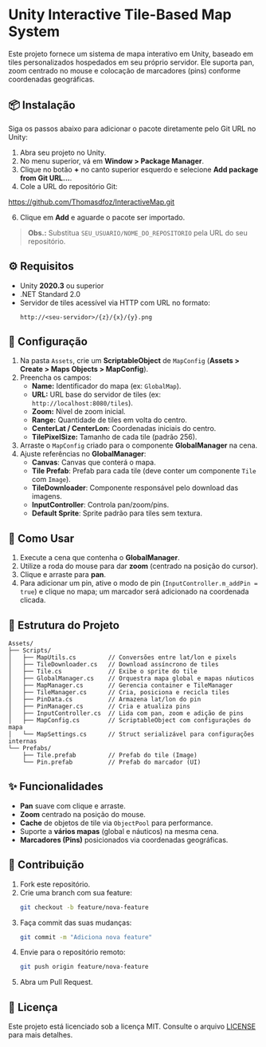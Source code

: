 # Unity Interactive Tile-Based Map System

Este projeto fornece um sistema de mapa interativo em Unity, baseado em tiles personalizados hospedados em seu próprio servidor. Ele suporta pan, zoom centrado no mouse e colocação de marcadores (pins) conforme coordenadas geográficas.

## 📦 Instalação

Siga os passos abaixo para adicionar o pacote diretamente pelo Git URL no Unity:

1. Abra seu projeto no Unity.  
2. No menu superior, vá em **Window > Package Manager**.  
3. Clique no botão **+** no canto superior esquerdo e selecione **Add package from Git URL...**.  
4. Cole a URL do repositório Git:
   
  https://github.com/Thomasdfoz/InteractiveMap.git
   
6. Clique em **Add** e aguarde o pacote ser importado.

> **Obs.:** Substitua `SEU_USUARIO/NOME_DO_REPOSITORIO` pela URL do seu repositório.

## ⚙️ Requisitos

- Unity **2020.3** ou superior  
- .NET Standard 2.0  
- Servidor de tiles acessível via HTTP com URL no formato:
  ```text
  http://<seu-servidor>/{z}/{x}/{y}.png
  ```

## 🔧 Configuração

1. Na pasta `Assets`, crie um **ScriptableObject** de `MapConfig` (**Assets > Create > Maps Objects > MapConfig**).  
2. Preencha os campos:
   - **Name:** Identificador do mapa (ex: `GlobalMap`).  
   - **URL:** URL base do servidor de tiles (ex: `http://localhost:8080/tiles`).  
   - **Zoom:** Nível de zoom inicial.  
   - **Range:** Quantidade de tiles em volta do centro.  
   - **CenterLat / CenterLon:** Coordenadas iniciais do centro.  
   - **TilePixelSize:** Tamanho de cada tile (padrão 256).  
3. Arraste o `MapConfig` criado para o componente **GlobalManager** na cena.  
4. Ajuste referências no **GlobalManager**:
   - **Canvas**: Canvas que conterá o mapa.  
   - **Tile Prefab**: Prefab para cada tile (deve conter um componente `Tile` com `Image`).  
   - **TileDownloader**: Componente responsável pelo download das imagens.  
   - **InputController**: Controla pan/zoom/pins.  
   - **Default Sprite**: Sprite padrão para tiles sem textura.  

## 🚀 Como Usar

1. Execute a cena que contenha o **GlobalManager**.  
2. Utilize a roda do mouse para dar **zoom** (centrado na posição do cursor).  
3. Clique e arraste para **pan**.  
4. Para adicionar um pin, ative o modo de pin (`InputController.m_addPin = true`) e clique no mapa; um marcador será adicionado na coordenada clicada.  

## 📂 Estrutura do Projeto

```
Assets/
├── Scripts/
│   ├── MapUtils.cs         // Conversões entre lat/lon e pixels
│   ├── TileDownloader.cs   // Download assíncrono de tiles
│   ├── Tile.cs             // Exibe o sprite do tile
│   ├── GlobalManager.cs    // Orquestra mapa global e mapas náuticos
│   ├── MapManager.cs       // Gerencia container e TileManager
│   ├── TileManager.cs      // Cria, posiciona e recicla tiles
│   ├── PinData.cs          // Armazena lat/lon do pin
│   ├── PinManager.cs       // Cria e atualiza pins
│   ├── InputController.cs  // Lida com pan, zoom e adição de pins
│   ├── MapConfig.cs        // ScriptableObject com configurações do mapa
│   └── MapSettings.cs      // Struct serializável para configurações internas
└── Prefabs/
    ├── Tile.prefab         // Prefab do tile (Image)
    └── Pin.prefab          // Prefab do marcador (UI)
```

## ✨ Funcionalidades

- **Pan** suave com clique e arraste.  
- **Zoom** centrado na posição do mouse.  
- **Cache** de objetos de tile via `ObjectPool` para performance.  
- Suporte a **vários mapas** (global e náuticos) na mesma cena.  
- **Marcadores (Pins)** posicionados via coordenadas geográficas.  

## 🤝 Contribuição

1. Fork este repositório.  
2. Crie uma branch com sua feature:  
   ```bash
   git checkout -b feature/nova-feature
   ```  
3. Faça commit das suas mudanças:  
   ```bash
   git commit -m "Adiciona nova feature"
   ```  
4. Envie para o repositório remoto:  
   ```bash
   git push origin feature/nova-feature
   ```  
5. Abra um Pull Request.  

## 📄 Licença

Este projeto está licenciado sob a licença MIT. Consulte o arquivo [LICENSE](LICENSE) para mais detalhes.  
